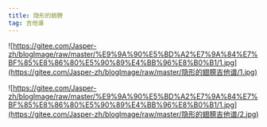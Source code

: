 ```yaml
---
title: 隐形的翅膀
tag: 吉他谱
---
```


<!--more-->

![https://gitee.com/Jasper-zh/blogImage/raw/master/%E9%9A%90%E5%BD%A2%E7%9A%84%E7%BF%85%E8%86%80%E5%90%89%E4%BB%96%E8%B0%B1/1.jpg](https://gitee.com/Jasper-zh/blogImage/raw/master/隐形的翅膀吉他谱/1.jpg)

![https://gitee.com/Jasper-zh/blogImage/raw/master/%E9%9A%90%E5%BD%A2%E7%9A%84%E7%BF%85%E8%86%80%E5%90%89%E4%BB%96%E8%B0%B1/1.jpg](https://gitee.com/Jasper-zh/blogImage/raw/master/隐形的翅膀吉他谱/2.jpg)